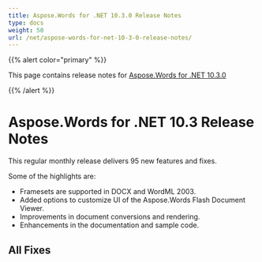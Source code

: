 ```yaml
---
title: Aspose.Words for .NET 10.3.0 Release Notes
type: docs
weight: 50
url: /net/aspose-words-for-net-10-3-0-release-notes/
---
```


{{% alert color="primary" %}} 

This page contains release notes for [Aspose.Words for .NET 10.3.0](http://www.aspose.com/downloads/words/net/new-releases/aspose.words-for-.net-10.3.0/)

{{% /alert %}} 
# **Aspose.Words for .NET 10.3 Release Notes**
This regular monthly release delivers 95 new features and fixes. 

Some of the highlights are: 

- Framesets are supported in DOCX and WordML 2003.
- Added options to customize UI of the Aspose.Words Flash Document Viewer.
- Improvements in document conversions and rendering.
- Enhancements in the documentation and sample code.
## **All Fixes**
